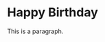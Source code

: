 <!DOCTYPE html>
<html>
<title>Happy Birthday</title>
<body>

<h1>Happy Birthday</h1>
<p>This is a paragraph.</p>

</body>
</html>
